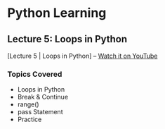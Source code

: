 # Python Learning

## Lecture 5: Loops in Python

[Lecture 5 | Loops in Python] – [Watch it on YouTube](https://www.youtube.com/watch?v=S73thl0AyFU&list=PLGjplNEQ1it8-0CmoljS5yeV-GlKSUEt0&index=6)

### **Topics Covered**

- Loops in Python
- Break & Continue
- range()
- pass Statement
- Practice
